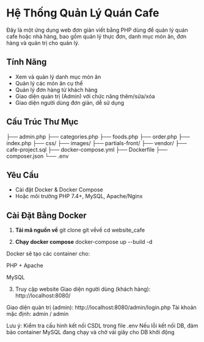 # Hệ Thống Quản Lý Quán Cafe

Đây là một ứng dụng web đơn giản viết bằng PHP dùng để quản lý quán cafe hoặc nhà hàng, bao gồm quản lý thực đơn, danh mục món ăn, đơn hàng và quản trị cho quản lý.

## Tính Năng

- Xem và quản lý danh mục món ăn
- Quản lý các món ăn cụ thể
- Quản lý đơn hàng từ khách hàng
- Giao diện quản trị (Admin) với chức năng thêm/sửa/xóa
- Giao diện người dùng đơn giản, dễ sử dụng

## Cấu Trúc Thư Mục
├── admin.php
├── categories.php
├── foods.php
├── order.php
├── index.php
├── css/
├── images/
├── partials-front/
├── vendor/
├── cafe-project.sql
├── docker-compose.yml
├── Dockerfile
├── composer.json
└── .env


## Yêu Cầu

- Cài đặt Docker & Docker Compose
- Hoặc môi trường PHP 7.4+, MySQL, Apache/Nginx

##  Cài Đặt Bằng Docker

1. **Tải mã nguồn về**
   git clone git vềvề
   cd website_cafe

2. **Chạy docker compose**
docker-compose up --build -d

Docker sẽ tạo các container cho:

PHP + Apache

MySQL

3. Truy cập website
Giao diện người dùng (khách hàng):
    http://localhost:8080/

Giao diện quản trị (admin):
    http://localhost:8080/admin/login.php
Tài khoản mặc định: admin / admin

Lưu ý:
Kiểm tra cấu hình kết nối CSDL trong file .env
Nếu lỗi kết nối DB, đảm bảo container MySQL đang chạy và chờ vài giây cho DB khởi động